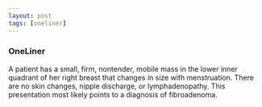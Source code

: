 ```yaml
---
layout: post
tags: [oneliner]
---
```



### OneLiner

A patient has a small, firm, nontender, mobile mass in the lower inner quadrant of her right breast that changes in size with menstruation. There are no skin changes, nipple discharge, or lymphadenopathy. This presentation most likely points to a diagnosis of fibroadenoma.
